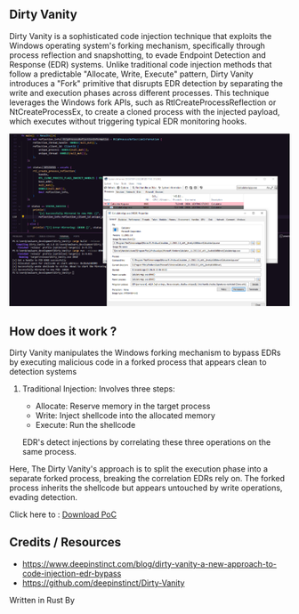## Dirty Vanity

Dirty Vanity is a sophisticated code injection technique that exploits the Windows operating system's forking mechanism, specifically through process reflection and snapshotting, to evade Endpoint Detection and Response (EDR) systems. Unlike traditional code injection methods that follow a predictable "Allocate, Write, Execute" pattern, Dirty Vanity introduces a "Fork" primitive that disrupts EDR detection by separating the write and execution phases across different processes. This technique leverages the Windows fork APIs, such as RtlCreateProcessReflection or NtCreateProcessEx, to create a cloned process with the injected payload, which executes without triggering typical EDR monitoring hooks.

![PoC](image.png)

## How does it work ?

Dirty Vanity manipulates the Windows forking mechanism to bypass EDRs by executing malicious code in a forked process that appears clean to detection systems

1. Traditional Injection: Involves three steps:

    * Allocate: Reserve memory in the target process
    * Write: Inject shellcode into the allocated memory 
    * Execute: Run the shellcode  
    
    EDR's detect injections by correlating these three operations on the same process.

Here, The Dirty Vanity's approach is to split the execution phase into a separate forked process, breaking the correlation EDRs rely on. The forked process inherits the shellcode but appears untouched by write operations, evading detection.

Click here to : [Download PoC](https://download.5mukx.site/#/home?url=https://github.com/Whitecat18/Rust-for-Malware-Development/tree/main/Dirty_Vanity) 
## Credits / Resources

* https://www.deepinstinct.com/blog/dirty-vanity-a-new-approach-to-code-injection-edr-bypass
* https://github.com/deepinstinct/Dirty-Vanity

Written in Rust By 